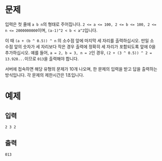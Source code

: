 # 문제

입력은 첫 줄에 `a b n`의 형태로 주어집니다. `2 <= a <= 100, 2 <= b <= 100, 2 <= n <= 2000000000`이며, `(a-1)^2 < b < a^2`입니다.

이 때 `(a + (b ^ 0.5)) ^ n` 의 소수점 앞에 마지막 세 자리를 출력하십시오. 만일 소수점 앞의 숫자가 세 자리보다 작은 경우 출력에 정확히 세 자리가 포함되도록 앞에 0을 추가하십시오. 예를 들어, `a = 2, b = 3, n = 2`인 경우, `(2 + (3 ^ 0.5)) ^ 2 = 13.928...`이므로 `013`을 출력해야 합니다.

서버에 접속하면 해당 유형의 문제가 10개 나오며, 한 문제의 입력을 받고 답을 출력하는 방식입니다. 각 문제의 제한시간은 1초입니다.

# 예제
## 입력
```
2 3 2
```
## 출력
```
013
```